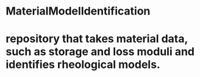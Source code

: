 # MaterialModelIdentification
# repository that takes material data, such as storage and loss moduli and identifies rheological models.
